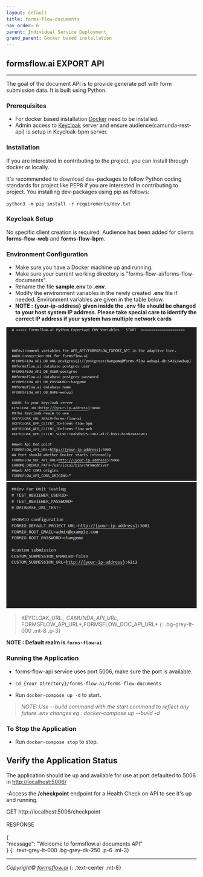 ```yaml
---
layout: default
title: forms-flow-documents
nav_order: 6
parent: Individual Service Deployment
grand_parent: Docker based installation
---
```



## formsflow.ai EXPORT API
--- 

The goal of the document API is to provide generate pdf with form submission data. It is built using Python.

### Prerequisites
- For docker based installation [Docker](https://www.docker.com/) need to be installed.
- Admin access to [Keycloak]() server and ensure audience(camunda-rest-api) is setup in Keycloak-bpm server. 


### Installation
If you are interested in contributing to the project, you can install through docker or locally.

It's recommended to download dev-packages to follow Python coding standards for project like PEP8 if you are interested in contributing to project. You installing dev-packages using pip as follows:

`python3 -m pip install -r requirements/dev.txt`

### Keycloak Setup
No specific client creation is required. Audience has been added for clients **forms-flow-web** and **forms-flow-bpm**.  

### Environment Configuration
- Make sure you have a Docker machine up and running.
- Make sure your current working directory is "forms-flow-ai/forms-flow-documents".
- Rename the file **sample.env** to **.env**.
- Modify the environment variables in the newly created **.env** file if needed. Environment variables are given in the table below.
- **NOTE : {your-ip-address} given inside the .env file should be changed to your host system IP address. Please take special care to identify the correct IP address if your system has multiple network cards**  

![documents](../../../assets/setup/documents1.png)
![documents](../../../assets/setup/documents2.png)  

> KEYCLOAK_URL *, CAMUNDA_API_URL*, FORMSFLOW_API_URL*,FORMSFLOW_DOC_API_URL*
{: .bg-grey-lt-000 .mt-8 .p-3}   

**NOTE : Default realm is `forms-flow-ai`**  

### Running the Application
- forms-flow-api service uses port 5006, make sure the port is available.
- `cd {Your Directory}/forms-flow-ai/forms-flow-documents`

- Run `docker-compose up -d` to start.

>*NOTE: Use --build command with the start command to reflect any future .env changes eg : docker-compose up --build -d*

### To Stop the Application
- Run `docker-compose stop` to stop.  

## Verify the Application Status
The application should be up and available for use at port defaulted to 5006 in [http://localhost:5006/](http://localhost:5006/)

-Access the **/checkpoint** endpoint for a Health Check on API to see it's up and running. 

GET http://localhost:5006/checkpoint   
\
RESPONSE   
\
{   
  "message": "Welcome to formsflow.ai documents API"    
}
{: .text-grey-lt-000 .bg-grey-dk-250 .p-6 .ml-3}  


  --- 
*Copyright© [formsflow.ai](https://formsflow.ai/)*
{: .text-center .mt-8}
